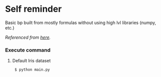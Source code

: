 # Self reminder
Basic bp built from mostly formulas without using high lvl libraries (numpy, etc.)

*Referenced from [here](https://machinelearningmastery.com/implement-backpropagation-algorithm-scratch-python/).*

### Execute command
1. Default Iris dataset

        $ python main.py
